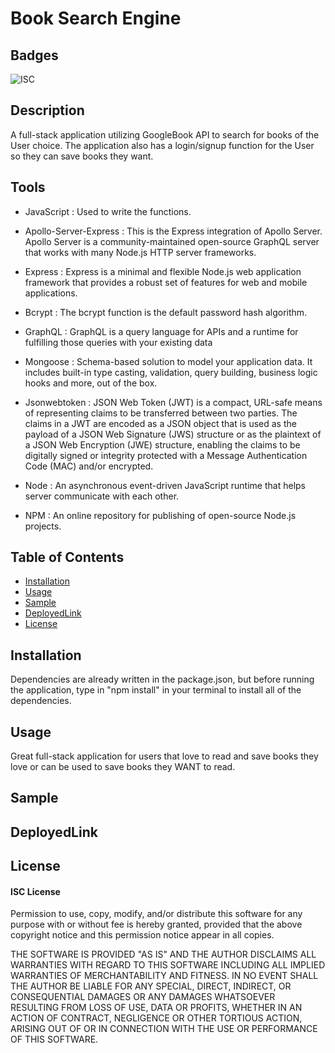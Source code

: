 # Book Search Engine

## Badges

![ISC](https://img.shields.io/badge/license-ISC-success)

## Description

A full-stack application utilizing GoogleBook API to search for books of the User choice. The application also has a login/signup function for the User so they can save books they want.

## Tools

- JavaScript : Used to write the functions.

- Apollo-Server-Express : This is the Express integration of Apollo Server. Apollo Server is a community-maintained open-source GraphQL server that works with many Node.js HTTP server frameworks.

- Express : Express is a minimal and flexible Node.js web application framework that provides a robust set of features for web and mobile applications.

- Bcrypt : The bcrypt function is the default password hash algorithm.

- GraphQL : GraphQL is a query language for APIs and a runtime for fulfilling those queries with your existing data

- Mongoose :  Schema-based solution to model your application data. It includes built-in type casting, validation, query building, business logic hooks and more, out of the box.

- Jsonwebtoken : JSON Web Token (JWT) is a compact, URL-safe means of representing
   claims to be transferred between two parties.  The claims in a JWT
   are encoded as a JSON object that is used as the payload of a JSON
   Web Signature (JWS) structure or as the plaintext of a JSON Web
   Encryption (JWE) structure, enabling the claims to be digitally
   signed or integrity protected with a Message Authentication Code
   (MAC) and/or encrypted.

- Node : An asynchronous event-driven JavaScript runtime that helps server communicate with each other.

- NPM : An online repository for publishing of open-source Node.js projects.

## Table of Contents

- [Installation](#installation)
- [Usage](#usage)
- [Sample](#sample)
- [DeployedLink](#DeployedLink)
- [License](#license)

## Installation

Dependencies are already written in the package.json, but before running the application, type in "npm install" in your terminal to install all of the dependencies.

## Usage

Great full-stack application for users that love to read and save books they love or can be used to save books they WANT to read.

## Sample



## DeployedLink



## License

#### ISC License


Permission to use, copy, modify, and/or distribute this software for any purpose with or without fee is hereby granted, provided that the above copyright notice and this permission notice appear in all copies.

THE SOFTWARE IS PROVIDED "AS IS" AND THE AUTHOR DISCLAIMS ALL WARRANTIES WITH REGARD TO THIS SOFTWARE INCLUDING ALL IMPLIED WARRANTIES OF MERCHANTABILITY AND FITNESS. IN NO EVENT SHALL THE AUTHOR BE LIABLE FOR ANY SPECIAL, DIRECT, INDIRECT, OR CONSEQUENTIAL DAMAGES OR ANY DAMAGES WHATSOEVER RESULTING FROM LOSS OF USE, DATA OR PROFITS, WHETHER IN AN ACTION OF CONTRACT, NEGLIGENCE OR OTHER TORTIOUS ACTION, ARISING OUT OF OR IN CONNECTION WITH THE USE OR PERFORMANCE OF THIS SOFTWARE.